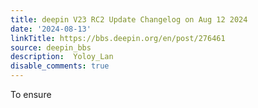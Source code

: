 ```yaml
---
title: deepin V23 RC2 Update Changelog on Aug 12 2024
date: '2024-08-13'
linkTitle: https://bbs.deepin.org/en/post/276461
source: deepin_bbs
description:  Yoloy_Lan 
disable_comments: true
---
```

To ensure 
